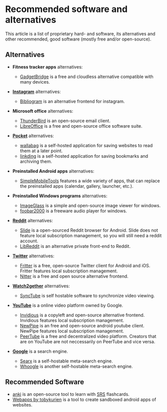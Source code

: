# Recommended software and alternatives

This article is a list of proprietary hard- and software, its alternatives and other
recommended, good software (mostly free and/or open-source).

## Alternatives

- **Fitness tracker apps** alternatives:
  - [GadgetBridge](https://codeberg.org/Freeyourgadget/Gadgetbridge) is a free and
  cloudless alternative compatible with many devices.

- [**Instagram**](https://instagram.com) alternatives:
  - [Bibliogram](./bibliogram.md) is an alternative frontend for instagram.

- **Microsoft office** alternatives:
  - [ThunderBird](https://www.thunderbird.net/) is an open-source email client.
  - [LibreOffice](https://www.libreoffice.org/) is a free and open-source office
  software suite.

- [**Pocket**](https://getpocket.com/) alternatives:
  - [wallabag](./wallabag.md) is a self-hosted application for saving websites
  to read them at a later point.
  - [linkding](./linkding.md) is a self-hosted application for saving bookmarks
  and archiving them.

- **Preinstalled Android apps** alternatives:
  - [SimpleMobileTools](https://www.simplemobiletools.com/) features a wide variety
  of apps, that can replace the preinstalled apps (calendar, gallery, launcher, etc.).

- **Preinstalled Windows programs** alternatives:
  - [ImageGlass](https://github.com/d2phap/ImageGlass) is a simple and open-source
  image viewer for windows.
  - [foobar2000](https://www.foobar2000.org/) is a freeware audio player for windows.

- [**Reddit**](https://reddit.com) alternatives:
  - [Slide](https://github.com/ccrama/Slide) is a open-sourced Reddit browser for
  Android. Slide does not feature local subscription management, so you will still
  need a reddit account.
  - [LibReddit](./libreddit.md) is an alternative private front-end to Reddit.

- [**Twitter**](https://twitter.com) alternatives:
  - [Fritter](https://github.com/jonjomckay/fritter) is a free, open-source Twitter
  client for Android and iOS. Fritter features local subscription management.
  - [Nitter](./nitter.md) is a free and open source alternative frontend.

- [**Watch2gether**](https://w2g.tv/) alternatives:
  - [SyncTube](./synctube.md) is self hostable software to synchronize video viewing.

- [**YouTube**](https://youtube.com) is a online video platform owned by Google.
  - [Invidious](./invidious.md) is a copyleft and open-source alternative frontend.
  Invidious features local subscription management.
  - [NewPipe](https://newpipe.net/) is an free and open-source android youtube client.
  NewPipe features local subscription management.
  - [PeerTube](./peertube.md) is a free and decentralized video platform.
  Creators that are on YouTube are not neccessarily on PeerTube and vice versa.

- [**Google**](https://google.com) is a search engine.
  - [Searx](./searx.md) is a self-hostable meta-search engine.
  - [Whoogle](./whoogle.md) is another self-hostable meta-search engine.

## Recommended Software

- [anki](https://github.com/ankitects/anki) is an open-source tool to learn with
[SRS](https://en.wikipedia.org/wiki/Spaced_repetition) flashcards.
- [Webapps by tobykurien](https://github.com/tobykurien/webapps) is a tool to
create sandboxed android apps of websites.
